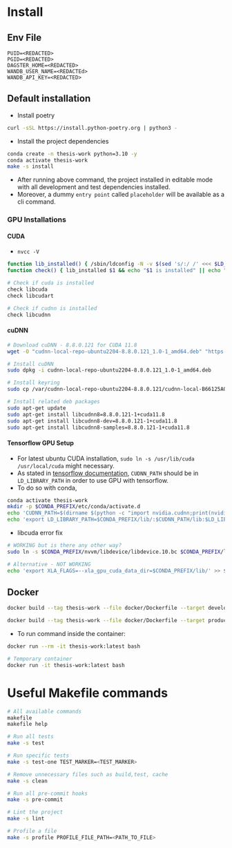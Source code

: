 # Install

## Env File

```env
PUID=<REDACTED>
PGID=<REDACTED>
DAGSTER_HOME=<REDACTED>
WANDB_USER_NAME=<REDACTEd>
WANDB_API_KEY=<REDACTED>
```

## Default installation

- Install poetry

```bash
curl -sSL https://install.python-poetry.org | python3 -
```

- Install the project dependencies

```bash
conda create -n thesis-work python=3.10 -y
conda activate thesis-work
make -s install
```

- After running above command, the project installed in editable mode with all development and test dependencies installed.
- Moreover, a dummy `entry point` called `placeholder` will be available as a cli command.

### GPU Installations

#### CUDA

- `nvcc -V`

```bash
function lib_installed() { /sbin/ldconfig -N -v $(sed 's/:/ /' <<< $LD_LIBRARY_PATH) 2>/dev/null | grep $1; }
function check() { lib_installed $1 && echo "$1 is installed" || echo "ERROR: $1 is NOT installed"; }

# Check if cuda is installed
check libcuda
check libcudart

# Check if cudnn is installed
check libcudnn
```

#### cuDNN

```bash
# Download cuDNN - 8.8.0.121 for CUDA 11.8
wget -O "cudnn-local-repo-ubuntu2204-8.8.0.121_1.0-1_amd64.deb" "https://developer.download.nvidia.com/compute/redist/cudnn/v8.8.0/local_installers/11.8/cudnn-local-repo-ubuntu2204-8.8.0.121_1.0-1_amd64.deb"

# Install cuDNN
sudo dpkg -i cudnn-local-repo-ubuntu2204-8.8.0.121_1.0-1_amd64.deb

# Install keyring
sudo cp /var/cudnn-local-repo-ubuntu2204-8.8.0.121/cudnn-local-B66125A0-keyring.gpg /usr/share/keyrings/

# Install related deb packages
sudo apt-get update
sudo apt-get install libcudnn8=8.8.0.121-1+cuda11.8
sudo apt-get install libcudnn8-dev=8.8.0.121-1+cuda11.8
sudo apt-get install libcudnn8-samples=8.8.0.121-1+cuda11.8
```

#### Tensorflow GPU Setup

- For latest ubuntu CUDA installation, `sudo ln -s /usr/lib/cuda /usr/local/cuda` might necessary.
- As stated in [tensorflow documentation](https://www.tensorflow.org/install/pip), `CUDNN_PATH` should be in `LD_LIBRARY_PATH` in order to use GPU with tensorflow.
- To do so with conda,

```bash
conda activate thesis-work
mkdir -p $CONDA_PREFIX/etc/conda/activate.d
echo 'CUDNN_PATH=$(dirname $(python -c "import nvidia.cudnn;print(nvidia.cudnn.__file__)"))' >> $CONDA_PREFIX/etc/conda/activate.d/env_vars.sh
echo 'export LD_LIBRARY_PATH=$CONDA_PREFIX/lib/:$CUDNN_PATH/lib:$LD_LIBRARY_PATH' >> $CONDA_PREFIX/etc/conda/activate.d/env_vars.sh
```

- libcuda error fix

```bash
# WORKING but is there any other way?
sudo ln -s $CONDA_PREFIX/nvvm/libdevice/libdevice.10.bc $CONDA_PREFIX/lib/nvvm/libdevice/libdevice.10.bc

# Alternative - NOT WORKING
echo 'export XLA_FLAGS=--xla_gpu_cuda_data_dir=$CONDA_PREFIX/lib/' >> $CONDA_PREFIX/etc/conda/activate.d/env_vars.sh
```

## Docker

```bash
docker build --tag thesis-work --file docker/Dockerfile --target development .

docker build --tag thesis-work --file docker/Dockerfile --target production .
```

- To run command inside the container:

```bash
docker run --rm -it thesis-work:latest bash

# Temporary container
docker run -it thesis-work:latest bash
```

# Useful Makefile commands

```bash
# All available commands
makefile
makefile help

# Run all tests
make -s test

# Run specific tests
make -s test-one TEST_MARKER=<TEST_MARKER>

# Remove unnecessary files such as build,test, cache
make -s clean

# Run all pre-commit hooks
make -s pre-commit

# Lint the project
make -s lint

# Profile a file
make -s profile PROFILE_FILE_PATH=<PATH_TO_FILE>
```
